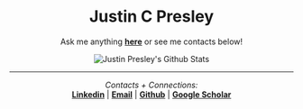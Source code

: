 <div align="center">

<h1>Justin C Presley</h1>

Ask me anything <a href="https://github.com/justincpresley/justincpresley/issues/new"><b>here</b></a> or see me contacts below!

<img align="center" src="https://github-readme-stats.vercel.app/api?username=justincpresley&include_all_commits=true&count_private=true&show_icons=true&line_height=20&&theme=calm" alt="Justin Presley's Github Stats">

</br>

---

<i>Contacts + Connections:</i><br>
[**Linkedin**](https://www.linkedin.com/in/justincpresley) | 
[**Email**](mailto:justincpresley@email.com?subject=[GitHub]%20Source%20Han%20Sans) | 
[**Github**](https://github.com/justincpresley) |
[**Google Scholar**](https://scholar.google.com/citations?user=Jixsuv0AAAAJ)

</div>

